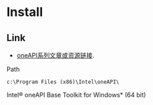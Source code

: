 # Install

## Link
-  [oneAPI系列文章或资源链接](https://zhuanlan.zhihu.com/p/461830738/).

Path
```
c:\Program Files (x86)\Intel\oneAPI\
```

Intel® oneAPI Base Toolkit for Windows* (64 bit)
```
```

